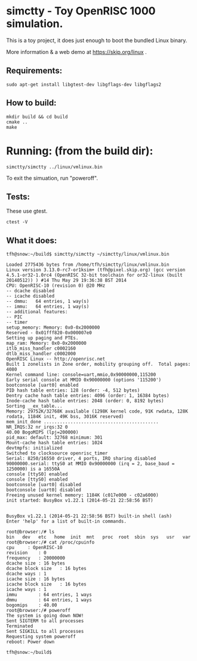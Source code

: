 # simctty - Toy OpenRISC 1000 simulation.
This is a toy project, it does just enough to boot the bundled Linux binary.

More information & a web demo at https://skip.org/linux .

## Requirements:

    sudo apt-get install libgtest-dev libgflags-dev libgflags2

## How to build:

    mkdir build && cd build
    cmake ..
    make

# Running: (from the build dir):

    simctty/simctty ../linux/vmlinux.bin

To exit the simuation, run "poweroff".

## Tests:
These use gtest.

    ctest -V

## What it does:

```
tfh@snow:~/build$ simctty/simctty ~/simctty/linux/vmlinux.bin 

Loaded 2775436 bytes from /home/tfh/simctty/linux/vmlinux.bin
Linux version 3.13.0-rc7-or1ksim+ (tfh@pixel.skip.org) (gcc version 4.5.1-or32-1.0rc4 (OpenRISC 32-bit toolchain for or32-linux (built 20140512)) ) #14 Thu May 29 19:36:38 BST 2014
CPU: OpenRISC-10 (revision 0) @20 MHz
-- dcache disabled
-- icache disabled
-- dmmu:   64 entries, 1 way(s)
-- immu:   64 entries, 1 way(s)
-- additional features:
-- PIC
-- timer
setup_memory: Memory: 0x0-0x2000000
Reserved - 0x01fff820-0x000007e0
Setting up paging and PTEs.
map_ram: Memory: 0x0-0x2000000
itlb_miss_handler c0002160
dtlb_miss_handler c0002000
OpenRISC Linux -- http://openrisc.net
Built 1 zonelists in Zone order, mobility grouping off.  Total pages: 4080
Kernel command line: console=uart,mmio,0x90000000,115200
Early serial console at MMIO 0x90000000 (options '115200')
bootconsole [uart0] enabled
PID hash table entries: 128 (order: -4, 512 bytes)
Dentry cache hash table entries: 4096 (order: 1, 16384 bytes)
Inode-cache hash table entries: 2048 (order: 0, 8192 bytes)
Sorting __ex_table...
Memory: 29752K/32768K available (1298K kernel code, 91K rwdata, 128K rodata, 1184K init, 49K bss, 3016K reserved)
mem_init_done ...........................................
NR_IRQS:32 nr_irqs:32 0
40.00 BogoMIPS (lpj=200000)
pid_max: default: 32768 minimum: 301
Mount-cache hash table entries: 1024
devtmpfs: initialized
Switched to clocksource openrisc_timer
Serial: 8250/16550 driver, 4 ports, IRQ sharing disabled
90000000.serial: ttyS0 at MMIO 0x90000000 (irq = 2, base_baud = 1250000) is a 16550A
console [ttyS0] enabled
console [ttyS0] enabled
bootconsole [uart0] disabled
bootconsole [uart0] disabled
Freeing unused kernel memory: 1184K (c017e000 - c02a6000)
init started: BusyBox v1.22.1 (2014-05-21 22:58:56 BST)


BusyBox v1.22.1 (2014-05-21 22:58:56 BST) built-in shell (ash)
Enter 'help' for a list of built-in commands.

root@browser:/# ls
bin   dev   etc   home  init  mnt   proc  root  sbin  sys   usr   var
root@browser:/# cat /proc/cpuinfo
cpu		: OpenRISC-10
revision	: 0
frequency	: 20000000
dcache size	: 16 bytes
dcache block size	: 16 bytes
dcache ways	: 1
icache size	: 16 bytes
icache block size	: 16 bytes
icache ways	: 1
immu		: 64 entries, 1 ways
dmmu		: 64 entries, 1 ways
bogomips	: 40.00
root@browser:/# poweroff
The system is going down NOW!
Sent SIGTERM to all processes
Terminated
Sent SIGKILL to all processes
Requesting system poweroff
reboot: Power down

tfh@snow:~/build$ 
```
